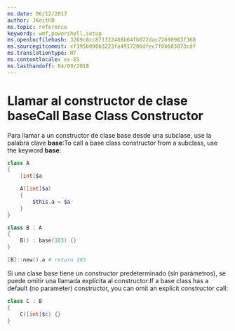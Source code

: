 ```yaml
---
ms.date: 06/12/2017
author: JKeithB
ms.topic: reference
keywords: wmf,powershell,setup
ms.openlocfilehash: 3269c8cc871f22488b64fb072dac72698983f360
ms.sourcegitcommit: cf195b090b3223fa4917206dfec7f0b603873cdf
ms.translationtype: HT
ms.contentlocale: es-ES
ms.lasthandoff: 04/09/2018
---
```

# <a name="call-base-class-constructor"></a><span data-ttu-id="58f2b-102">Llamar al constructor de clase base</span><span class="sxs-lookup"><span data-stu-id="58f2b-102">Call Base Class Constructor</span></span>

<span data-ttu-id="58f2b-103">Para llamar a un constructor de clase base desde una subclase, use la palabra clave **base**:</span><span class="sxs-lookup"><span data-stu-id="58f2b-103">To call a base class constructor from a subclass, use the keyword **base**:</span></span>

```powershell
class A
{
    [int]$a

    A([int]$a)
    {
        $this.a = $a
    }
}

class B : A
{
    B() : base(103) {}
}

[B]::new().a # return 103
```

<span data-ttu-id="58f2b-104">Si una clase base tiene un constructor predeterminado (sin parámetros), se puede omitir una llamada explícita al constructor:</span><span class="sxs-lookup"><span data-stu-id="58f2b-104">If a base class has a default (no parameter) constructor, you can omit an explicit constructor call:</span></span>

```powershell
class C : B
{
    C([int]$c) {}
}
```